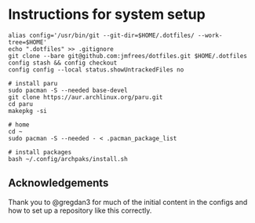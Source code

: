 # Instructions for system setup

```
alias config='/usr/bin/git --git-dir=$HOME/.dotfiles/ --work-tree=$HOME'
echo ".dotfiles" >> .gitignore
git clone --bare git@github.com:jmfrees/dotfiles.git $HOME/.dotfiles
config stash && config checkout
config config --local status.showUntrackedFiles no

# install paru
sudo pacman -S --needed base-devel
git clone https://aur.archlinux.org/paru.git
cd paru
makepkg -si

# home
cd ~
sudo pacman -S --needed - < .pacman_package_list

# install packages
bash ~/.config/archpaks/install.sh
```

## Acknowledgements

Thank you to @gregdan3 for much of the initial content in the configs and how to set up a repository like this correctly.
